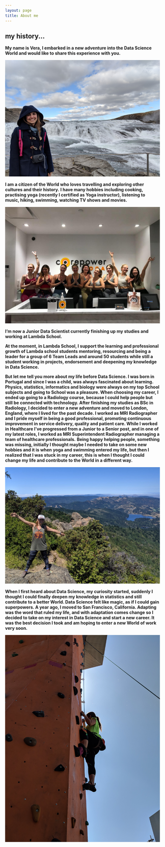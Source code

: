 ```yaml
---
layout: page
title: About me
---
```


## my history...

**My name is Vera, I embarked in a new adventure into the Data Science World and would like to share this experience with you.**

![](/img/iceland.jpg)

**I am a citizen of the World who loves travelling and exploring other cultures and their history.**
**I have many hobbies including cooking, practising yoga (recently I certified as Yoga instructor), listening to music, hiking, swimming, watching TV shows and movies.**

![](/img/yoga.jpg)

**I’m now a Junior Data Scientist currently finishing up my studies and working at Lambda School.**

**At the moment, in Lambda School, I support the learning and professional growth of Lambda school students mentoring, resourcing and being a leader for a group of 6 Team Leads and around 50 students while still a student working in projects, endorsement and deepening my knowledge in Data Science.**

**But let me tell you more about my life before Data Science. I was born in Portugal and since I was a child, was always fascinated about learning. Physics, statistics, informatics and biology were always on my top School subjects and going to School was a pleasure. When choosing my career, I ended up going to a Radiology course, because I could help people but still be connected with technology. After finishing my studies as BSc in Radiology, I decided to enter a new adventure and moved to London, England, where I lived for the past decade. I worked as MRI Radiographer and I pride myself in being a good professional, promoting continuous improvement in service delivery, quality and patient care. While I worked in Healthcare I’ve progressed from a Junior to a Senior post, and in one of my latest roles, I worked as MRI Superintendent Radiographer managing a team of healthcare professionals.**
**Being happy helping people, something was missing, initially I thought maybe I needed to take on some new hobbies and it is when yoga and swimming entered my life, but then I realized that I was stuck in my career, this is when I thought I could change my life and contribute to the World in a different way.**

![](/img/hike.jpg)

**When I first heard about Data Science, my curiosity started, suddenly I thought I could finally deepen my knowledge in statistics and still contribute to a better World. Data Science felt like magic, as if I could gain superpowers. A year ago, I moved to San Francisco, California. Adapting was the word that ruled my life, and with adaptation comes change so I decided to take on my interest in Data Science and start a new career. It was the best decision I took and am hoping to enter a new World of work very soon.**

![](/img/climb.jpg)
